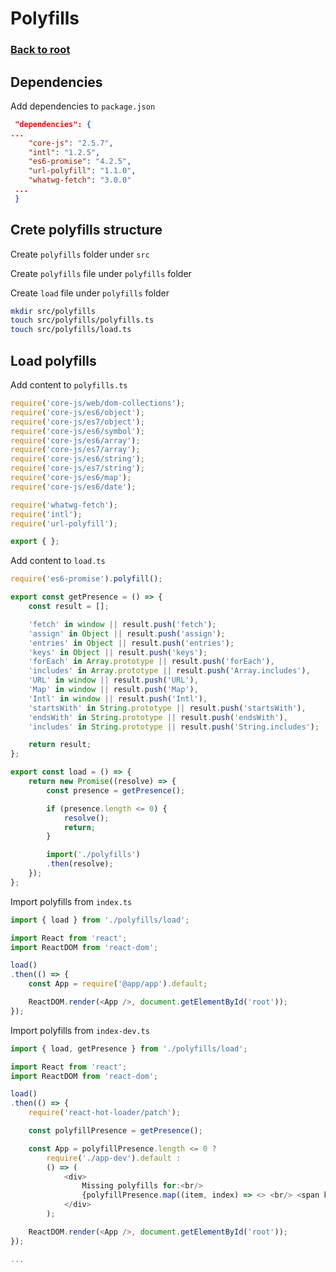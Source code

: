 # Polyfills

### [Back to root](/README.md)

## Dependencies

Add dependencies to `package.json`

```json
 "dependencies": {
...
    "core-js": "2.5.7",
    "intl": "1.2.5",
    "es6-promise": "4.2.5",
    "url-polyfill": "1.1.0",
    "whatwg-fetch": "3.0.0"
 ...
 }
```

## Crete polyfills structure

Create `polyfills` folder under `src`

Create `polyfills` file under `polyfills` folder

Create `load` file under `polyfills` folder

```bash
mkdir src/polyfills
touch src/polyfills/polyfills.ts
touch src/polyfills/load.ts
```

## Load polyfills

Add content to `polyfills.ts`

```ts
require('core-js/web/dom-collections');
require('core-js/es6/object');
require('core-js/es7/object');
require('core-js/es6/symbol');
require('core-js/es6/array');
require('core-js/es7/array');
require('core-js/es6/string');
require('core-js/es7/string');
require('core-js/es6/map');
require('core-js/es6/date');

require('whatwg-fetch');
require('intl');
require('url-polyfill');

export { };
```

Add content to `load.ts`

```ts
require('es6-promise').polyfill();

export const getPresence = () => {
    const result = [];

    'fetch' in window || result.push('fetch');
    'assign' in Object || result.push('assign');
    'entries' in Object || result.push('entries');
    'keys' in Object || result.push('keys');
    'forEach' in Array.prototype || result.push('forEach'),
    'includes' in Array.prototype || result.push('Array.includes'),
    'URL' in window || result.push('URL'),
    'Map' in window || result.push('Map'),
    'Intl' in window || result.push('Intl'),
    'startsWith' in String.prototype || result.push('startsWith'),
    'endsWith' in String.prototype || result.push('endsWith'),
    'includes' in String.prototype || result.push('String.includes');

    return result;
};

export const load = () => {
    return new Promise((resolve) => {
        const presence = getPresence();

        if (presence.length <= 0) {
            resolve();
            return;
        }

        import('./polyfills')
        .then(resolve);
    });
};
```

Import polyfills from `index.ts`

```ts
import { load } from './polyfills/load';

import React from 'react';
import ReactDOM from 'react-dom';

load()
.then(() => {
    const App = require('@app/app').default;

    ReactDOM.render(<App />, document.getElementById('root'));
});
```

Import polyfills from `index-dev.ts`

```ts
import { load, getPresence } from './polyfills/load';

import React from 'react';
import ReactDOM from 'react-dom';

load()
.then(() => {
    require('react-hot-loader/patch');

    const polyfillPresence = getPresence();

    const App = polyfillPresence.length <= 0 ?
        require('./app-dev').default :
        () => (
            <div>
                Missing polyfills for:<br/>
                {polyfillPresence.map((item, index) => <> <br/> <span key={index}>{item}</span></>)}
            </div>
        );

    ReactDOM.render(<App />, document.getElementById('root'));
});

...
```

